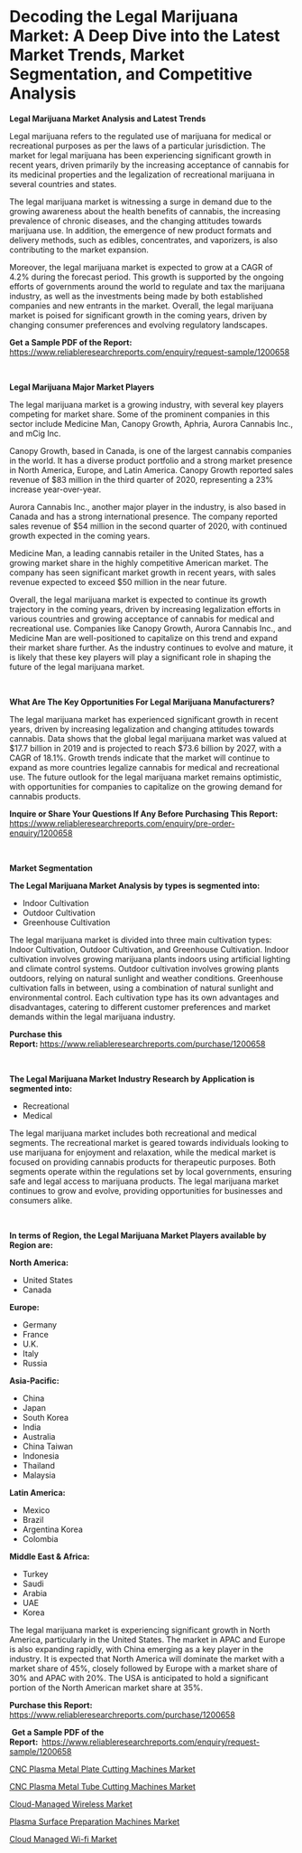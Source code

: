 <p><h1>Decoding the Legal Marijuana Market: A Deep Dive into the Latest Market Trends, Market Segmentation, and Competitive Analysis</h1></p><p><strong>Legal Marijuana Market Analysis and Latest Trends</strong></p>
<p><p>Legal marijuana refers to the regulated use of marijuana for medical or recreational purposes as per the laws of a particular jurisdiction. The market for legal marijuana has been experiencing significant growth in recent years, driven primarily by the increasing acceptance of cannabis for its medicinal properties and the legalization of recreational marijuana in several countries and states.</p><p>The legal marijuana market is witnessing a surge in demand due to the growing awareness about the health benefits of cannabis, the increasing prevalence of chronic diseases, and the changing attitudes towards marijuana use. In addition, the emergence of new product formats and delivery methods, such as edibles, concentrates, and vaporizers, is also contributing to the market expansion.</p><p>Moreover, the legal marijuana market is expected to grow at a CAGR of 4.2% during the forecast period. This growth is supported by the ongoing efforts of governments around the world to regulate and tax the marijuana industry, as well as the investments being made by both established companies and new entrants in the market. Overall, the legal marijuana market is poised for significant growth in the coming years, driven by changing consumer preferences and evolving regulatory landscapes.</p></p>
<p><strong>Get a Sample PDF of the Report:&nbsp;</strong> <a href="https://www.reliableresearchreports.com/enquiry/request-sample/1200658">https://www.reliableresearchreports.com/enquiry/request-sample/1200658</a></p>
<p>&nbsp;</p>
<p><strong>Legal Marijuana Major Market Players</strong></p>
<p><p>The legal marijuana market is a growing industry, with several key players competing for market share. Some of the prominent companies in this sector include Medicine Man, Canopy Growth, Aphria, Aurora Cannabis Inc., and mCig Inc.</p><p>Canopy Growth, based in Canada, is one of the largest cannabis companies in the world. It has a diverse product portfolio and a strong market presence in North America, Europe, and Latin America. Canopy Growth reported sales revenue of $83 million in the third quarter of 2020, representing a 23% increase year-over-year.</p><p>Aurora Cannabis Inc., another major player in the industry, is also based in Canada and has a strong international presence. The company reported sales revenue of $54 million in the second quarter of 2020, with continued growth expected in the coming years.</p><p>Medicine Man, a leading cannabis retailer in the United States, has a growing market share in the highly competitive American market. The company has seen significant market growth in recent years, with sales revenue expected to exceed $50 million in the near future.</p><p>Overall, the legal marijuana market is expected to continue its growth trajectory in the coming years, driven by increasing legalization efforts in various countries and growing acceptance of cannabis for medical and recreational use. Companies like Canopy Growth, Aurora Cannabis Inc., and Medicine Man are well-positioned to capitalize on this trend and expand their market share further. As the industry continues to evolve and mature, it is likely that these key players will play a significant role in shaping the future of the legal marijuana market.</p></p>
<p>&nbsp;</p>
<p><strong>What Are The Key Opportunities For Legal Marijuana Manufacturers?</strong></p>
<p><p>The legal marijuana market has experienced significant growth in recent years, driven by increasing legalization and changing attitudes towards cannabis. Data shows that the global legal marijuana market was valued at $17.7 billion in 2019 and is projected to reach $73.6 billion by 2027, with a CAGR of 18.1%. Growth trends indicate that the market will continue to expand as more countries legalize cannabis for medical and recreational use. The future outlook for the legal marijuana market remains optimistic, with opportunities for companies to capitalize on the growing demand for cannabis products.</p></p>
<p><strong>Inquire or Share Your Questions If Any Before Purchasing This Report:</strong> <a href="https://www.reliableresearchreports.com/enquiry/pre-order-enquiry/1200658">https://www.reliableresearchreports.com/enquiry/pre-order-enquiry/1200658</a></p>
<p>&nbsp;</p>
<p><strong>Market Segmentation</strong></p>
<p><strong>The Legal Marijuana Market Analysis by types is segmented into:</strong></p>
<p><ul><li>Indoor Cultivation</li><li>Outdoor Cultivation</li><li>Greenhouse Cultivation</li></ul></p>
<p><p>The legal marijuana market is divided into three main cultivation types: Indoor Cultivation, Outdoor Cultivation, and Greenhouse Cultivation. Indoor cultivation involves growing marijuana plants indoors using artificial lighting and climate control systems. Outdoor cultivation involves growing plants outdoors, relying on natural sunlight and weather conditions. Greenhouse cultivation falls in between, using a combination of natural sunlight and environmental control. Each cultivation type has its own advantages and disadvantages, catering to different customer preferences and market demands within the legal marijuana industry.</p></p>
<p><strong>Purchase this Report:&nbsp;</strong><a href="https://www.reliableresearchreports.com/purchase/1200658">https://www.reliableresearchreports.com/purchase/1200658</a></p>
<p>&nbsp;</p>
<p><strong>The Legal Marijuana Market Industry Research by Application is segmented into:</strong></p>
<p><ul><li>Recreational</li><li>Medical</li></ul></p>
<p><p>The legal marijuana market includes both recreational and medical segments. The recreational market is geared towards individuals looking to use marijuana for enjoyment and relaxation, while the medical market is focused on providing cannabis products for therapeutic purposes. Both segments operate within the regulations set by local governments, ensuring safe and legal access to marijuana products. The legal marijuana market continues to grow and evolve, providing opportunities for businesses and consumers alike.</p></p>
<p>&nbsp;</p>
<p><strong>In terms of Region, the Legal Marijuana Market Players available by Region are:</strong></p>
<p>
    <p> <strong> North America: </strong>
        <ul>
            <li>United States</li>
            <li>Canada</li>
        </ul>
        </p> 
    <p> <strong> Europe: </strong>
        <ul>
            <li>Germany</li>
            <li>France</li>
            <li>U.K.</li>
            <li>Italy</li>
            <li>Russia</li>
        </ul>
        </p> 
    <p> <strong> Asia-Pacific: </strong>
        <ul>
            <li>China</li>
            <li>Japan</li>
            <li>South Korea</li>
            <li>India</li>
            <li>Australia</li>
            <li>China Taiwan</li>
            <li>Indonesia</li>
            <li>Thailand</li>
            <li>Malaysia</li>
        </ul>
        </p> 
    <p> <strong> Latin America: </strong>
        <ul>
            <li>Mexico</li>
            <li>Brazil</li>
            <li>Argentina Korea</li>
            <li>Colombia</li>
        </ul>
        </p> 
    <p> <strong> Middle East & Africa: </strong>
        <ul>
            <li>Turkey</li>
            <li>Saudi</li>
            <li>Arabia</li>
            <li>UAE</li>
            <li>Korea</li>
        </ul>
    </p>
    </p>
<p><p>The legal marijuana market is experiencing significant growth in North America, particularly in the United States. The market in APAC and Europe is also expanding rapidly, with China emerging as a key player in the industry. It is expected that North America will dominate the market with a market share of 45%, closely followed by Europe with a market share of 30% and APAC with 20%. The USA is anticipated to hold a significant portion of the North American market share at 35%.</p></p>
<p><strong>Purchase this Report: </strong><a href="https://www.reliableresearchreports.com/purchase/1200658">https://www.reliableresearchreports.com/purchase/1200658</a></p>
<p>&nbsp;<strong>Get a Sample PDF of the Report:&nbsp;&nbsp;</strong><a href="https://www.reliableresearchreports.com/enquiry/request-sample/1200658">https://www.reliableresearchreports.com/enquiry/request-sample/1200658</a></p>
<p><strong></strong></p>
<p><p><a href="https://medium.com/@norvalolson/cnc-plasma-metal-plate-cutting-machines-market-report-reveals-the-latest-trends-and-growth-9034bb1b2d63">CNC Plasma Metal Plate Cutting Machines Market</a></p><p><a href="https://medium.com/@norvalolson/cnc-plasma-metal-tube-cutting-machines-market-trends-and-market-analysis-forecasted-for-period-9432e5818c27">CNC Plasma Metal Tube Cutting Machines Market</a></p><p><a href="https://issuu.com/reportprime-2/docs/cloud-managed-wireless-market-size-2030.pptx">Cloud-Managed Wireless Market</a></p><p><a href="https://github.com/pizolina/Market-Research-Report-List-3/blob/main/plasma-surface-preparation-machines-market.md">Plasma Surface Preparation Machines Market</a></p><p><a href="https://issuu.com/reportprime-2/docs/cloud-managed-wi-fi-market-size-2030.pptx">Cloud Managed Wi-fi Market</a></p></p>
